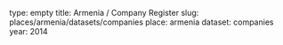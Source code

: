 type: empty
title: Armenia / Company Register
slug: places/armenia/datasets/companies
place: armenia
dataset: companies
year: 2014
